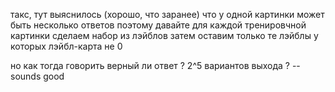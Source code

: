 такс, тут выяснилось (хорошо, что заранее) что у одной картинки может быть несколько ответов
поэтому давайте для каждой тренировчной картинки сделаем набор из лэйблов
затем оставим только те лэйблы у которых лэйбл-карта не 0 

но как тогда говорить верный ли ответ ? 
2^5 вариантов выхода ? -- sounds good  